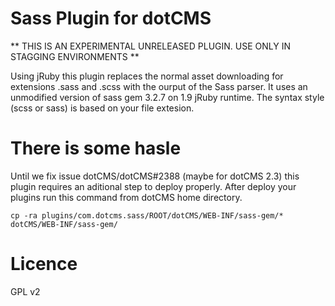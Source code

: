 Sass Plugin for dotCMS
======================

** THIS IS AN EXPERIMENTAL UNRELEASED PLUGIN. USE ONLY IN STAGGING ENVIRONMENTS **

Using jRuby this plugin replaces the normal asset downloading for
extensions .sass and .scss with the ourput of the Sass parser.
It uses an unmodified version of sass gem 3.2.7 on 1.9 jRuby runtime.
The syntax style (scss or sass) is based on your file extesion.

There is some hasle
===================
Until we fix issue dotCMS/dotCMS#2388 (maybe for dotCMS 2.3) this plugin
requires an aditional step to deploy properly. 
After deploy your plugins run this command from dotCMS home directory.

`cp -ra plugins/com.dotcms.sass/ROOT/dotCMS/WEB-INF/sass-gem/* dotCMS/WEB-INF/sass-gem/`


Licence
=======
GPL v2

